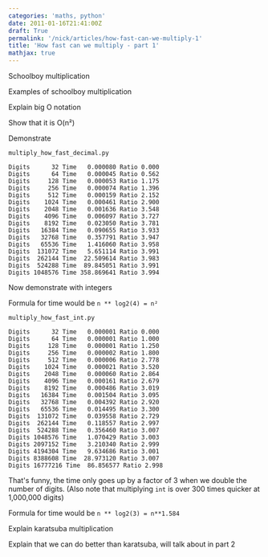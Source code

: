 ```yaml
---
categories: 'maths, python'
date: 2011-01-16T21:41:00Z
draft: True
permalink: '/nick/articles/how-fast-can-we-multiply-1'
title: 'How fast can we multiply - part 1'
mathjax: true
---
```


Schoolboy multiplication

Examples of schoolboy multiplication

Explain big O notation

Show that it is O(n²)

Demonstrate

`multiply_how_fast_decimal.py`

```
Digits      32 Time   0.000080 Ratio 0.000
Digits      64 Time   0.000045 Ratio 0.562
Digits     128 Time   0.000053 Ratio 1.175
Digits     256 Time   0.000074 Ratio 1.396
Digits     512 Time   0.000159 Ratio 2.152
Digits    1024 Time   0.000461 Ratio 2.900
Digits    2048 Time   0.001636 Ratio 3.548
Digits    4096 Time   0.006097 Ratio 3.727
Digits    8192 Time   0.023050 Ratio 3.781
Digits   16384 Time   0.090655 Ratio 3.933
Digits   32768 Time   0.357791 Ratio 3.947
Digits   65536 Time   1.416060 Ratio 3.958
Digits  131072 Time   5.651114 Ratio 3.991
Digits  262144 Time  22.509614 Ratio 3.983
Digits  524288 Time  89.845051 Ratio 3.991
Digits 1048576 Time 358.869641 Ratio 3.994
```

Now demonstrate with integers

Formula for time would be `n ** log2(4) = n²`

`multiply_how_fast_int.py`

```
Digits      32 Time   0.000001 Ratio 0.000
Digits      64 Time   0.000001 Ratio 1.000
Digits     128 Time   0.000001 Ratio 1.250
Digits     256 Time   0.000002 Ratio 1.800
Digits     512 Time   0.000006 Ratio 2.778
Digits    1024 Time   0.000021 Ratio 3.520
Digits    2048 Time   0.000060 Ratio 2.864
Digits    4096 Time   0.000161 Ratio 2.679
Digits    8192 Time   0.000486 Ratio 3.019
Digits   16384 Time   0.001504 Ratio 3.095
Digits   32768 Time   0.004392 Ratio 2.920
Digits   65536 Time   0.014495 Ratio 3.300
Digits  131072 Time   0.039558 Ratio 2.729
Digits  262144 Time   0.118557 Ratio 2.997
Digits  524288 Time   0.356460 Ratio 3.007
Digits 1048576 Time   1.070429 Ratio 3.003
Digits 2097152 Time   3.210340 Ratio 2.999
Digits 4194304 Time   9.634686 Ratio 3.001
Digits 8388608 Time  28.973120 Ratio 3.007
Digits 16777216 Time  86.856577 Ratio 2.998
```

That's funny, the time only goes up by a factor of 3 when we double
the number of digits.  (Also note that multiplying `int` is over 300
times quicker at 1,000,000 digits)

Formula for time would be `n ** log2(3) = n**1.584`

Explain karatsuba multiplication

Explain that we can do better than karatsuba, will talk about in part 2

